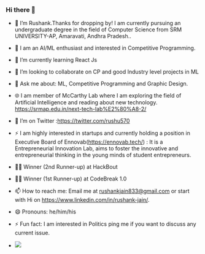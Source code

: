 ### Hi there 👋

<!--
**rushu570/rushu570** is a ✨ _special_ ✨ repository because its `README.md` (this file) appears on your GitHub profile.

-->


- 🔭 I’m Rushank.Thanks for dropping by! I am currently pursuing an undergraduate degree in the field of Computer Science from SRM UNIVERSITY-AP, Amaravati, Andhra Pradesh..

- 🤟 I am an AI/ML enthusiast and interested in Competitive Programming.

-  🌱 I’m currently learning React Js

- 👯 I’m looking to collaborate on CP and good Industry level projects in ML

- 💬 Ask me about: ML, Competitive Programming and Graphic Design.

- 🌐 I am member of McCarthy Lab where I am exploring the field of Artificial Intelligence and reading about new technology. https://srmap.edu.in/next-tech-lab%E2%80%A8-2/

- 🤔 I’m on Twitter :https://twitter.com/rushu570

- ⚡ I am highly interested in startups and currently holding a position in Executive Board of Ennovab(https://ennovab.tech/)  : It is a Entrepreneurial Innovation Lab, aims to foster the innovative and entrepreneurial thinking in the young minds of student entrepreneurs.

- 🏅🏅 Winner (2nd Runner-up) at HackBout 

- 🏅🏅 Winner (1st Runner-up) at CodeBreak 1.0

- 📫 How to reach me: Email me at rushankjain833@gmail.com or start with Hi on https://www.linkedin.com/in/rushank-jain/.

- 😄 Pronouns: he/him/his

- ⚡ Fun fact: I am interested in Politics ping me if you want to discuss any current issue.

- ![](https://media.giphy.com/media/ZVik7pBtu9dNS/giphy.gif)
